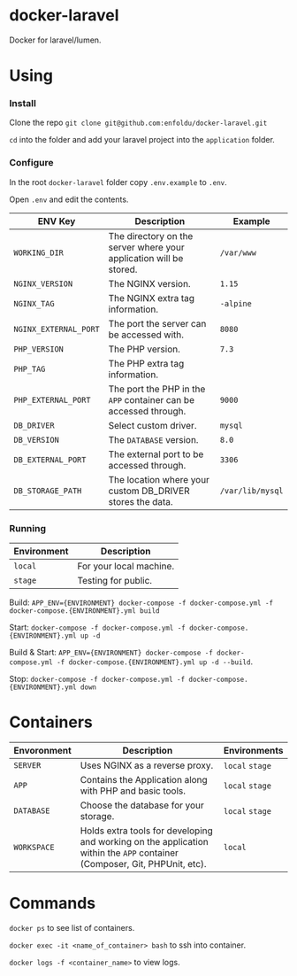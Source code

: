 # docker-laravel

Docker for laravel/lumen.

# Using

### Install

Clone the repo `git clone git@github.com:enfoldu/docker-laravel.git`

`cd` into the folder and add your laravel project into the `application` folder.

### Configure

In the root `docker-laravel` folder copy `.env.example` to `.env`.

Open `.env` and edit the contents.

ENV Key | Description | Example
--- | --- | ---
`WORKING_DIR` | The directory on the server where your application will be stored. | `/var/www`
`NGINX_VERSION` | The NGINX version. | `1.15`
`NGINX_TAG` | The NGINX extra tag information. | `-alpine`
`NGINX_EXTERNAL_PORT` | The port the server can be accessed with. | `8080`
`PHP_VERSION` | The PHP version. | `7.3`
`PHP_TAG` | The PHP extra tag information. | 
`PHP_EXTERNAL_PORT` | The port the PHP in the `APP` container can be accessed through. | `9000`
`DB_DRIVER` | Select custom driver. | `mysql`
`DB_VERSION` | The `DATABASE` version. | `8.0`
`DB_EXTERNAL_PORT` | The external port to be accessed through. | `3306`
`DB_STORAGE_PATH` | The location where your custom DB_DRIVER stores the data. | `/var/lib/mysql`

### Running

Environment | Description 
--- | ---
`local` | For your local machine.
`stage` | Testing for public.

Build: `APP_ENV={ENVIRONMENT} docker-compose -f docker-compose.yml -f docker-compose.{ENVIRONMENT}.yml build`

Start: `docker-compose -f docker-compose.yml -f docker-compose.{ENVIRONMENT}.yml up -d`

Build & Start: `APP_ENV={ENVIRONMENT} docker-compose -f docker-compose.yml -f docker-compose.{ENVIRONMENT}.yml up -d --build`.

Stop: `docker-compose -f docker-compose.yml -f docker-compose.{ENVIRONMENT}.yml down`

# Containers
Envoronment | Description | Environments
--- | --- | ---
`SERVER` | Uses NGINX as a reverse proxy. | `local` `stage`
`APP` | Contains the Application along with PHP and basic tools. | `local` `stage`
`DATABASE` | Choose the database for your storage. | `local` `stage`
`WORKSPACE` | Holds extra tools for developing and working on the application within the `APP` container (Composer, Git, PHPUnit, etc). | `local`

# Commands

`docker ps` to see list of containers.

`docker exec -it <name_of_container> bash` to ssh into container.

`docker logs -f <container_name>` to view logs.